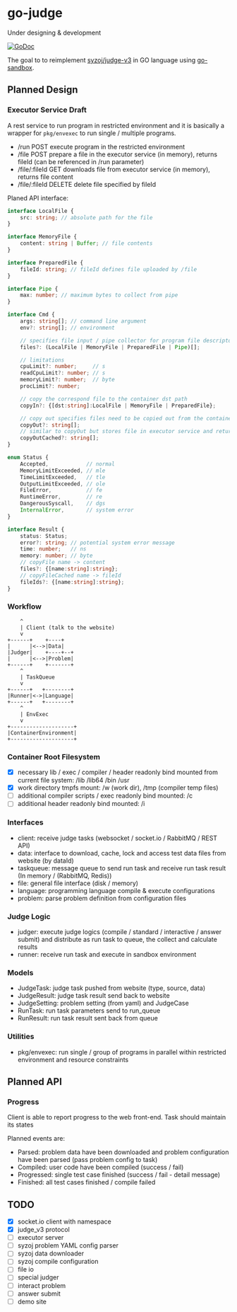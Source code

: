 # go-judge

Under designing & development

[![GoDoc](https://godoc.org/github.com/criyle/go-judge?status.svg)](https://godoc.org/github.com/criyle/go-judge)

The goal to to reimplement [syzoj/judge-v3](https://github.com/syzoj/judge-v3) in GO language using [go-sandbox](https://github.com/criyle/go-sandbox).

## Planned Design

### Executor Service Draft

A rest service to run program in restricted environment and it is basically a wrapper for `pkg/envexec` to run single / multiple programs.

- /run POST execute program in the restricted environment
- /file POST prepare a file in the executor service (in memory), returns fileId (can be referenced in /run parameter)
- /file/:fileId GET downloads file from executor service (in memory), returns file content
- /file/:fileId DELETE delete file specified by fileId

Planed API interface:

```typescript
interface LocalFile {
    src: string; // absolute path for the file
}

interface MemoryFile {
    content: string | Buffer; // file contents
}

interface PreparedFile {
    fileId: string; // fileId defines file uploaded by /file
}

interface Pipe {
    max: number; // maximum bytes to collect from pipe
}

interface Cmd {
    args: string[]; // command line argument
    env?: string[]; // environment

    // specifies file input / pipe collector for program file descriptors
    files?: (LocalFile | MemoryFile | PreparedFile | Pipe)[];

    // limitations
    cpuLimit?: number;     // s
    readCpuLimit?: number; // s
    memoryLimit?: number;  // byte
    procLimit?: number;

    // copy the correspond file to the container dst path
    copyIn?: {[dst:string]:LocalFile | MemoryFile | PreparedFile};

    // copy out specifies files need to be copied out from the container after execution
    copyOut?: string[];
    // similar to copyOut but stores file in executor service and returns fileId, later download through /file/:fileId
    copyOutCached?: string[];
}

enum Status {
    Accepted,            // normal
    MemoryLimitExceeded, // mle
    TimeLimitExceeded,   // tle
    OutputLimitExceeded, // ole
    FileError,           // fe
    RuntimeError,        // re
    DangerousSyscall,    // dgs
    InternalError,       // system error
}

interface Result {
    status: Status;
    error?: string; // potential system error message
    time: number;   // ns
    memory: number; // byte
    // copyFile name -> content
    files?: {[name:string]:string};
    // copyFileCached name -> fileId
    fileIds?: {[name:string]:string};
}
```

### Workflow

``` text
    ^
    | Client (talk to the website)
    v
+------+    +----+
|      |<-->|Data|
|Judger|    +----+--+
|      |<-->|Problem|
+------+    +-------+
    ^
    | TaskQueue
    v
+------+   +--------+
|Runner|<->|Language|
+------+   +--------+
    ^
    | EnvExec
    v
+--------------------+
|ContainerEnvironment|
+--------------------+
```

### Container Root Filesystem

- [x] necessary lib / exec / compiler / header readonly bind mounted from current file system: /lib /lib64 /bin /usr
- [x] work directory tmpfs mount: /w (work dir), /tmp (compiler temp files)
- [ ] additional compiler scripts / exec readonly bind mounted: /c
- [ ] additional header readonly bind mounted: /i

### Interfaces

- client: receive judge tasks (websocket / socket.io / RabbitMQ / REST API)
- data: interface to download, cache, lock and access test data files from website (by dataId)
- taskqueue: message queue to send run task and receive run task result (In memory / (RabbitMQ, Redis))
- file: general file interface (disk / memory)
- language: programming language compile & execute configurations
- problem: parse problem definition from configuration files

### Judge Logic

- judger: execute judge logics (compile / standard / interactive / answer submit) and distribute as run task to queue, the collect and calculate results
- runner: receive run task and execute in sandbox environment

### Models

- JudgeTask: judge task pushed from website (type, source, data)
- JudgeResult: judge task result send back to website
- JudgeSetting: problem setting (from yaml) and JudgeCase
- RunTask: run task parameters send to run_queue
- RunResult: run task result sent back from queue

### Utilities

- pkg/envexec: run single / group of programs in parallel within restricted environment and resource constraints

## Planned API

### Progress

Client is able to report progress to the web front-end. Task should maintain its states

Planned events are:

- Parsed: problem data have been downloaded and problem configuration have been parsed (pass problem config to task)
- Compiled: user code have been compiled (success / fail)
- Progressed: single test case finished (success / fail - detail message)
- Finished: all test cases finished / compile failed

## TODO

- [x] socket.io client with namespace
- [x] judge_v3 protocol
- [ ] executor server
- [ ] syzoj problem YAML config parser
- [ ] syzoj data downloader
- [ ] syzoj compile configuration
- [ ] file io
- [ ] special judger
- [ ] interact problem
- [ ] answer submit
- [ ] demo site
